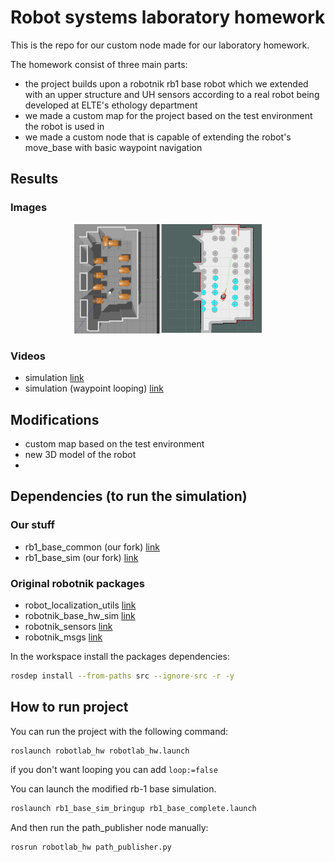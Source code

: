# Robot systems laboratory homework
This is the repo for our custom node made for our laboratory homework.

The homework consist of three main parts:
- the project builds upon a robotnik rb1 base robot which we extended with an upper structure and UH sensors according to a real robot being developed at ELTE's ethology department
- we made a custom map for the project based on the test environment the robot is used in
- we made a custom node that is capable of extending the robot's move_base with basic waypoint navigation

## Results
### Images
<p align="center">
<img src="images/rb1_1.png" width="300" />
</p>

### Videos
 - simulation [link](https://www.youtube.com/watch?v=X01jmzssdb0)
 - simulation (waypoint looping) [link](https://www.youtube.com/watch?v=a97YtZk537k)

## Modifications
 - custom map based on the test environment
 - new 3D model of the robot
 - 

## Dependencies (to run the simulation)
### Our stuff
- rb1_base_common (our fork) [link](https://github.com/PhylMacao/rb1_base_common)
- rb1_base_sim (our fork) [link](https://github.com/PhylMacao/rb1_base_sim)

### Original robotnik packages
- robot_localization_utils [link](https://github.com/RobotnikAutomation/robot_localization_utils)
- robotnik_base_hw_sim [link](https://github.com/RobotnikAutomation/robotnik_base_hw_sim)
- robotnik_sensors [link](https://github.com/RobotnikAutomation/robotnik_sensors)
- robotnik_msgs [link](https://github.com/RobotnikAutomation/robotnik_msgs)

In the workspace install the packages dependencies:
  ```bash
  rosdep install --from-paths src --ignore-src -r -y
  ```

## How to run project
You can run the project with the following command:
```bash
roslaunch robotlab_hw robotlab_hw.launch
```
if you don't want looping you can add `loop:=false`

You can launch the modified rb-1 base simulation.
```bash
roslaunch rb1_base_sim_bringup rb1_base_complete.launch
```

And then run the path_publisher node manually:
```bash
rosrun robotlab_hw path_publisher.py
```
